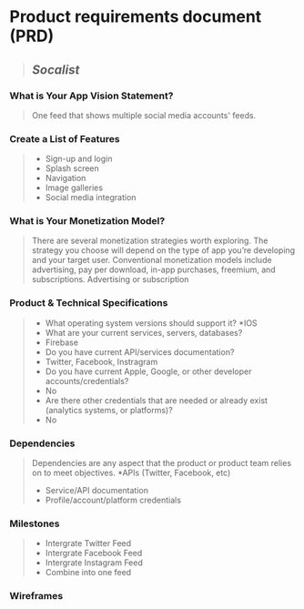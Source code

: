 # Product requirements document (PRD)

> ## *Socalist*



### What is Your App Vision Statement?
> One feed that shows multiple social media accounts' feeds.


### Create a List of Features
> * Sign-up and login
> * Splash screen
> * Navigation
> * Image galleries
> * Social media integration

### What is Your Monetization Model?
> There are several monetization strategies worth exploring. The strategy you choose will depend on the type of app you’re developing and your target user. Conventional monetization models include advertising, pay per download, in-app purchases, freemium, and subscriptions.
> Advertising or subscription

### Product & Technical Specifications
> * What operating system versions should support it? 
>*IOS
> * What are your current services, servers, databases? 
> * Firebase
> * Do you have current API/services documentation? 
> * Twitter, Facebook, Instragram
> * Do you have current Apple, Google, or other developer accounts/credentials? 
> * No
> * Are there other credentials that are needed or already exist (analytics systems, or platforms)?
> * No

### Dependencies
> Dependencies are any aspect that the product or product team relies on to meet objectives.
> *APIs (Twitter, Facebook, etc)
> * Service/API documentation
> * Profile/account/platform credentials


### Milestones
> * Intergrate Twitter Feed
> * Intergrate Facebook Feed
> * Intergrate Instagram Feed
> * Combine into one feed

### Wireframes 

